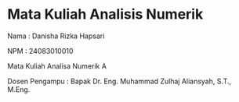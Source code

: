 # Mata Kuliah Analisis Numerik
Nama : Danisha Rizka Hapsari

NPM : 24083010010

Mata Kuliah Analisa Numerik A

Dosen Pengampu : Bapak Dr. Eng. Muhammad Zulhaj Aliansyah, S.T., M.Eng.
